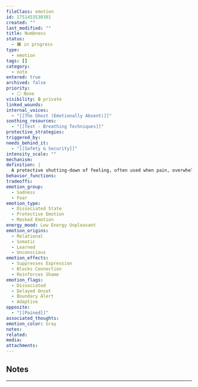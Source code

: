 ```yaml
---
fileClass: emotion
id: 1751453530381
created: ""
last_modified: ""
title: Numbness
status:
  - 🟧 in progress
type:
  - emotion
tags: []
category:
  - note
entered: true
archived: false
priority:
  - ⚪ None
visibility: 🔒 private
linked_wounds: 
internal_voices:
  - "[[The Ghost (Emotionally Absent)]]"
soothing_resources:
  - "[[Test - Breathing Techniques]]"
protective_strategies: 
triggered_by: 
needs_behind_it:
  - "[[Safety & Security]]"
intensity_scale: ""
mechanism: 
definition: |
  A protective shutting-down of feeling, often used when pain, overwhelm, or fear is too intense to process. Numbness can be physical, emotional, or both — and though it feels like emptiness, it often masks something potent underneath.
behavior_functions: 
tradeoffs: 
emotion_group:
  - Sadness
  - Fear
emotion_type:
  - Dissociated State
  - Protective Emotion
  - Masked Emotion
energy_mood: Low Energy Unpleasant
emotion_origins:
  - Relational
  - Somatic
  - Learned
  - Unconscious
emotion_effects:
  - Suppresses Expression
  - Blocks Connection
  - Reinforces Shame
emotion_flags:
  - Dissociated
  - Delayed Onset
  - Boundary Alert
  - Adaptive
opposite:
  - "[[Pained]]"
associated_thoughts: 
emotion_color: Gray
notes: 
related: 
media: 
attachments: 
---
```


## Notes
---

